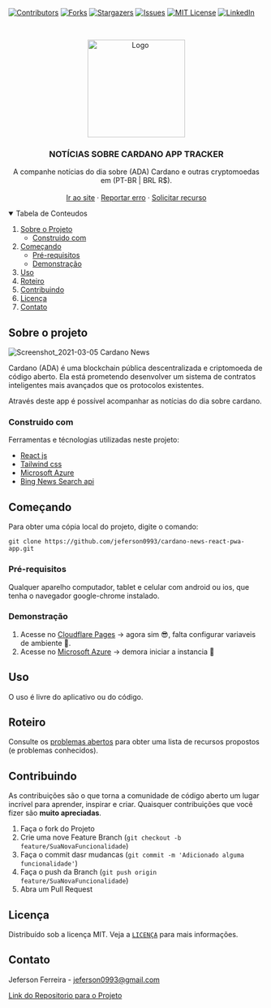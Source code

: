 [![Contributors][contributors-shield]][contributors-url]
[![Forks][forks-shield]][forks-url]
[![Stargazers][stars-shield]][stars-url]
[![Issues][issues-shield]][issues-url]
[![MIT License][license-shield]][license-url]
[![LinkedIn][linkedin-shield]][linkedin-url]


<!-- PROJECT LOGO -->
<br />
<p align="center">
  <a href="https://github.com/jeferson0993/cardano-dashboard">
    <img src="https://user-images.githubusercontent.com/29678099/108859611-2a656b80-75cc-11eb-965e-2d621212d39c.png" alt="Logo" width="192" height="192">
  </a>
  
  <h3 align="center">NOTÍCIAS SOBRE CARDANO APP TRACKER</h3>

  <p align="center">
    A companhe notícias do dia sobre (ADA) Cardano e outras cryptomoedas em  (PT-BR | BRL R$).
    <br />
    <br />
    <a href="https://5a1aa877.cardano-news-react-pwa-app.pages.dev/">Ir ao site</a>
    ·
    <a href="https://github.com/jeferson0993/cardano-news-react-pwa-app/issues">Reportar erro</a>
    ·
    <a href="https://github.com/jeferson0993/cardano-news-react-pwa-app/issues">Solicitar recurso</a>
  </p>
</p>


<!-- TABLE OF CONTENTS -->
<details open="open">
  <summary>Tabela de Conteudos</summary>
  <ol>
    <li>
      <a href="#sobre-o-projeto">Sobre o Projeto</a>
      <ul>
        <li><a href="#construido-com">Construido com</a></li>
      </ul>
    </li>
    <li>
      <a href="#começando">Começando</a>
      <ul>
        <li><a href="#pré-requisitos">Pré-requisitos</a></li>
        <li><a href="#Demonstração">Demonstração</a></li>
      </ul>
    </li>
    <li><a href="#uso">Uso</a></li>
    <li><a href="#roteiro">Roteiro</a></li>
    <li><a href="#contribuindo">Contribuindo</a></li>
    <li><a href="#licença">Licença</a></li>
    <li><a href="#contato">Contato</a></li>
    <!--li><a href="#reconhecimentos">Reconhecimentos</a></li-->
  </ol>
</details>


<!-- Sobre o projeto -->
## Sobre o projeto

![Screenshot_2021-03-05 Cardano News](https://user-images.githubusercontent.com/29678099/110166721-8782cd80-7dd3-11eb-9bd3-3d27db856561.png)

Cardano (ADA) é uma blockchain pública descentralizada e criptomoeda de código aberto. Ela está prometendo desenvolver um sistema de contratos inteligentes mais avançados que os protocolos existentes.

Através deste app é possível acompanhar as notícias do dia sobre cardano.


<!-- Construido com -->
### Construido com

Ferramentas e técnologias utilizadas neste projeto:
* [React js](https://pt-br.reactjs.org/)
* [Tailwind css](https://tailwindcss.com/)
* [Microsoft Azure](https://azure.microsoft.com/pt-br/)
* [Bing News Search api](https://www.microsoft.com/en-us/bing/apis/bing-news-search-api)


<!-- Começando -->
## Começando

Para obter uma cópia local do projeto, digite o comando:
  ```
  git clone https://github.com/jeferson0993/cardano-news-react-pwa-app.git
  ```


<!-- Pré-requisitos -->
### Pré-requisitos

Qualquer aparelho computador, tablet e celular com android ou ios, que tenha o navegador google-chrome instalado.


<!-- Instalação -->
### Demonstração

1. Acesse no [Cloudflare Pages](https://5a1aa877.cardano-news-react-pwa-app.pages.dev/) -> agora sim 😎, falta configurar variaveis de ambiente 👣.
1. Acesse no [Microsoft Azure](https://cardano-news.azurewebsites.net/) -> demora iniciar a instancia 🤬

<!-- Uso -->
## Uso

O uso é livre do aplicativo ou do código.


<!-- Roteiro -->
## Roteiro

Consulte os [problemas abertos](https://github.com/jeferson0993/cardano-news-react-pwa-app/issues) para obter uma lista de recursos propostos (e problemas conhecidos).


<!-- Contribuindo -->
## Contribuindo

As contribuições são o que torna a comunidade de código aberto um lugar incrível para aprender, inspirar e criar. Quaisquer contribuições que você fizer são **muito apreciadas**.

1. Faça o fork do Projeto
2. Crie uma nove Feature Branch (`git checkout -b feature/SuaNovaFuncionalidade`)
3. Faça o commit dasr mudancas (`git commit -m 'Adicionado alguma funcionalidade'`)
4. Faça o  push da Branch (`git push origin feature/SuaNovaFuncionalidade`)
5. Abra um Pull Request


<!-- Licença -->
## Licença

Distribuído sob a licença MIT. Veja a [`LICENÇA`](https://github.com/jeferson0993/cardano-news-react-pwa-app/blob/main/LICENSE) para mais informações.


<!-- Contato -->
## Contato

Jeferson Ferreira - jeferson0993@gmail.com

[Link do Repositorio para o Projeto](https://github.com/jeferson0993/cardano-news-react-pwa-app/)



<!-- MARKDOWN LINKS & IMAGES -->
<!-- https://www.markdownguide.org/basic-syntax/#reference-style-links -->
[contributors-shield]: https://img.shields.io/github/contributors/jeferson0993/cardano-dashboard.svg?style=for-the-badge
[contributors-url]: https://github.com/jeferson0993/cardano-news-react-pwa-app/graphs/contributors
[forks-shield]: https://img.shields.io/github/forks/jeferson0993/cardano-dashboard.svg?style=for-the-badge
[forks-url]: https://github.com/jeferson0993/cardano-news-react-pwa-app/network/members
[stars-shield]: https://img.shields.io/github/stars/jeferson0993/cardano-dashboard.svg?style=for-the-badge
[stars-url]: https://github.com/jeferson0993/cardano-news-react-pwa-app/stargazers
[issues-shield]: https://img.shields.io/github/issues/jeferson0993/cardano-dashboard.svg?style=for-the-badge
[issues-url]: https://github.com/jeferson0993/cardano-news-react-pwa-app/issues
[license-shield]: https://img.shields.io/github/license/jeferson0993/cardano-dashboard.svg?style=for-the-badge
[license-url]: https://github.com/jeferson0993/cardano-news-react-pwa-app/blob/main/LICENSE
[linkedin-shield]: https://img.shields.io/badge/-LinkedIn-black.svg?style=for-the-badge&logo=linkedin&colorB=555
[linkedin-url]: https://www.linkedin.com/in/jeferson-ferreira-4a036b143/
[product-screenshot]: https://user-images.githubusercontent.com/29678099/108445253-d446a000-723a-11eb-902b-cbde2357adb3.png
[converter-screenshot]: https://user-images.githubusercontent.com/29678099/108445403-196ad200-723b-11eb-9ce9-77b1c2cd0672.png
